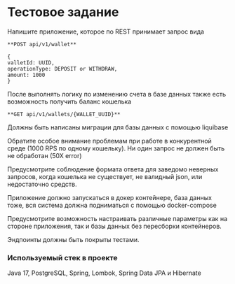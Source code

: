 # Тестовое задание

Напишите приложение, которое по REST принимает запрос вида

    **POST api/v1/wallet**

    {
    valletId: UUID,
    operationType: DEPOSIT or WITHDRAW,
    amount: 1000
    }

После выполнять логику по изменению счета в базе данных
также есть возможность получить баланс кошелька

    **GET api/v1/wallets/{WALLET_UUID}**

Должны быть написаны миграции для базы данных с помощью liquibase

Обратите особое внимание проблемам при работе в конкурентной среде (1000 RPS по
одному кошельку). Ни один запрос не должен быть не обработан (50Х error)

Предусмотрите соблюдение формата ответа для заведомо неверных запросов, когда
кошелька не существует, не валидный json, или недостаточно средств.

Приложение должно запускаться в докер контейнере, база данных тоже, вся система
должна подниматься с помощью docker-compose

Предусмотрите возможность настраивать различные параметры как на стороне
приложения, так и базы данных без пересборки контейнеров.

Эндпоинты должны быть покрыты тестами.

### **Используемый стек в проекте**

Java 17, PostgreSQL, Spring, Lombok, Spring Data JPA и Hibernate

